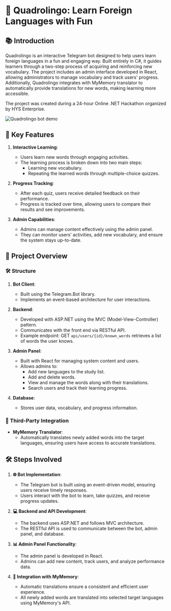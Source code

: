 # 🤖 Quadrolingo: Learn Foreign Languages with Fun
## 📚 Introduction

Quadrolingo is an interactive Telegram bot designed to help users learn foreign languages in a fun and engaging way. Built entirely in C#, it guides learners through a two-step process of acquiring and reinforcing new vocabulary. The project includes an admin interface developed in React, allowing administrators to manage vocabulary and track users' progress. Additionally, Quadrolingo integrates with MyMemory translator to automatically provide translations for new words, making learning more accessible.

The project was created during a 24-hour Online .NET Hackathon organized by HYS Enterprise.

<img src="https://github.com/user-attachments/assets/771060be-c07b-4a5f-8d1e-49debb61f216" alt="Quadrolingo bot demo"/>

## 🚀 Key Features

1. **Interactive Learning**:
    - Users learn new words through engaging activities.
    - The learning process is broken down into two main steps:
        - Learning new vocabulary.
        - Repeating the learned words through multiple-choice quizzes.

2. **Progress Tracking**:
    - After each quiz, users receive detailed feedback on their performance.
    - Progress is tracked over time, allowing users to compare their results and see improvements.

3. **Admin Capabilities**:
    - Admins can manage content effectively using the admin panel.
    - They can monitor users’ activities, add new vocabulary, and ensure the system stays up-to-date.


## 📝 Project Overview
### 🛠 Structure
1. **Bot Client**:
   * Built using the Telegram.Bot library.
   * Implements an event-based architecture for user interactions.

2. **Backend**:
    * Developed with ASP.NET using the MVC (Model-View-Controller) pattern.
    * Communicates with the front end via RESTful API.
    * Example endpoint: GET `api/users/{id}/known_words` retrieves a list of words the user knows.

3. **Admin Panel**:
    * Built with React for managing system content and users.
    * Allows admins to:
      * Add new languages to the study list.
      * Add and delete words.
      * View and manage the words along with their translations.
      * Search users and track their learning progress.

4. **Database**:
    - Stores user data, vocabulary, and progress information.
    
### 🔗 Third-Party Integration

- **MyMemory Translator**:
    - Automatically translates newly added words into the target languages, ensuring users have access to accurate translations.


## 🛠 Steps Involved
1. **🌐 Bot Implementation**:
    - The Telegram bot is built using an event-driven model, ensuring users receive timely responses.
    - Users interact with the bot to learn, take quizzes, and receive progress updates.

2. **💻 Backend and API Development**:
    - The backend uses ASP.NET and follows MVC architecture.
    - The RESTful API is used to communicate between the bot, admin panel, and database.

3. **📊 Admin Panel Functionality**:
    - The admin panel is developed in React.
    - Admins can add new content, track users, and analyze performance data.

4. **🤝 Integration with MyMemory**:
    - Automatic translations ensure a consistent and efficient user experience.
    - All newly added words are translated into selected target languages using MyMemory's API.

